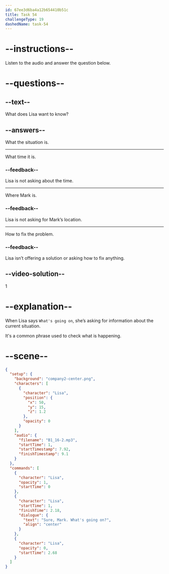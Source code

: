 ```yaml
---
id: 67ee3d6ba4a12b654410b51c
title: Task 54
challengeType: 19
dashedName: task-54
---
```


<!-- (Audio) Lisa: Sure, Mark. What's going on? -->

# --instructions--

Listen to the audio and answer the question below.

# --questions--

## --text--

What does Lisa want to know?

## --answers--

What the situation is.

---

What time it is.

### --feedback--

Lisa is not asking about the time.

---

Where Mark is.

### --feedback--

Lisa is not asking for Mark’s location.

---

How to fix the problem.

### --feedback--

Lisa isn’t offering a solution or asking how to fix anything.

## --video-solution--

1

# --explanation--

When Lisa says `What's going on`, she’s asking for information about the current situation.

It's a common phrase used to check what is happening.

# --scene--

```json
{
  "setup": {
    "background": "company2-center.png",
    "characters": [
      {
        "character": "Lisa",
        "position": {
          "x": 50,
          "y": 15,
          "z": 1.2
        },
        "opacity": 0
      }
    ],
    "audio": {
      "filename": "B1_16-2.mp3",
      "startTime": 1,
      "startTimestamp": 7.92,
      "finishTimestamp": 9.1
    }
  },
  "commands": [
    {
      "character": "Lisa",
      "opacity": 1,
      "startTime": 0
    },
    {
      "character": "Lisa",
      "startTime": 1,
      "finishTime": 2.18,
      "dialogue": {
        "text": "Sure, Mark. What's going on?",
        "align": "center"
      }
    },
    {
      "character": "Lisa",
      "opacity": 0,
      "startTime": 2.68
    }
  ]
}
```
